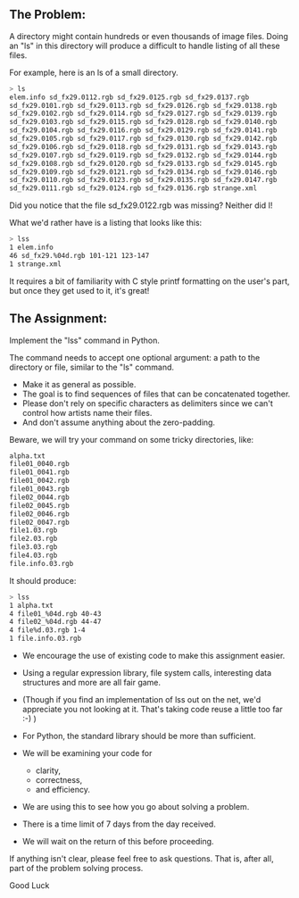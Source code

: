 ## The Problem:

A directory might contain hundreds or even thousands of image files. Doing an &quot;ls&quot; in this directory will produce a difficult to handle listing of all these files.

For example, here is an ls of a small directory.

```bash
> ls
elem.info sd_fx29.0112.rgb sd_fx29.0125.rgb sd_fx29.0137.rgb
sd_fx29.0101.rgb sd_fx29.0113.rgb sd_fx29.0126.rgb sd_fx29.0138.rgb
sd_fx29.0102.rgb sd_fx29.0114.rgb sd_fx29.0127.rgb sd_fx29.0139.rgb
sd_fx29.0103.rgb sd_fx29.0115.rgb sd_fx29.0128.rgb sd_fx29.0140.rgb
sd_fx29.0104.rgb sd_fx29.0116.rgb sd_fx29.0129.rgb sd_fx29.0141.rgb
sd_fx29.0105.rgb sd_fx29.0117.rgb sd_fx29.0130.rgb sd_fx29.0142.rgb
sd_fx29.0106.rgb sd_fx29.0118.rgb sd_fx29.0131.rgb sd_fx29.0143.rgb
sd_fx29.0107.rgb sd_fx29.0119.rgb sd_fx29.0132.rgb sd_fx29.0144.rgb
sd_fx29.0108.rgb sd_fx29.0120.rgb sd_fx29.0133.rgb sd_fx29.0145.rgb
sd_fx29.0109.rgb sd_fx29.0121.rgb sd_fx29.0134.rgb sd_fx29.0146.rgb
sd_fx29.0110.rgb sd_fx29.0123.rgb sd_fx29.0135.rgb sd_fx29.0147.rgb
sd_fx29.0111.rgb sd_fx29.0124.rgb sd_fx29.0136.rgb strange.xml
```

Did you notice that the file sd_fx29.0122.rgb was missing? Neither did I!

What we&#39;d rather have is a listing that looks like this:
```bash
> lss
1 elem.info
46 sd_fx29.%04d.rgb 101-121 123-147
1 strange.xml
```
It requires a bit of familiarity with C style printf formatting on the user&#39;s part, 
but once they get used to it, it&#39;s great!


## The Assignment:

Implement the &quot;lss&quot; command in Python.

The command needs to accept one optional argument: a path to the directory or file, similar to the &quot;ls&quot; command.

- Make it as general as possible. 
- The goal is to find sequences of files that can be concatenated together. 
- Please don&#39;t rely on specific characters as delimiters since we can&#39;t control how artists name their files.
- And don&#39;t assume anything about the zero-padding.

Beware, we will try your command on some tricky directories, like:
```bash
alpha.txt
file01_0040.rgb
file01_0041.rgb
file01_0042.rgb
file01_0043.rgb
file02_0044.rgb
file02_0045.rgb
file02_0046.rgb
file02_0047.rgb
file1.03.rgb
file2.03.rgb
file3.03.rgb
file4.03.rgb
file.info.03.rgb
```

It should produce:
```bash
> lss
1 alpha.txt
4 file01_%04d.rgb 40-43
4 file02_%04d.rgb 44-47
4 file%d.03.rgb 1-4
1 file.info.03.rgb
```

- We encourage the use of existing code to make this assignment easier.
- Using a regular expression library, file system calls, interesting data structures and more are all fair game. 
- (Though if you find an implementation of lss out on the net, we&#39;d appreciate you not looking at it. That&#39;s taking code reuse a little too far :-) ) 
- For Python, the standard library should be more than sufficient.

- We will be examining your code for 
  - clarity, 
  - correctness,
  - and efficiency. 
- We are using this to see how you go about solving a problem. 
- There is a time limit of 7 days from the day received. 
- We will wait on the return of this before proceeding.

If anything isn&#39;t clear, please feel free to ask questions. 
That is, after all, part of the problem solving process.

Good Luck
